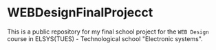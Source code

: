 # WEBDesignFinalProjecct
This is a public repository for my final school project for the `WEB Design` course in ELSYS(TUES) - Technological school "Electronic systems".